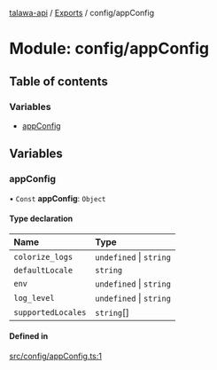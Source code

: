[talawa-api](../README.md) / [Exports](../modules.md) / config/appConfig

# Module: config/appConfig

## Table of contents

### Variables

- [appConfig](config_appConfig.md#appconfig)

## Variables

### appConfig

• `Const` **appConfig**: `Object`

#### Type declaration

| Name | Type |
| :------ | :------ |
| `colorize_logs` | `undefined` \| `string` |
| `defaultLocale` | `string` |
| `env` | `undefined` \| `string` |
| `log_level` | `undefined` \| `string` |
| `supportedLocales` | `string`[] |

#### Defined in

[src/config/appConfig.ts:1](https://github.com/Nitya-Pasrija/talawa-api/blob/d3a6af9/src/config/appConfig.ts#L1)
